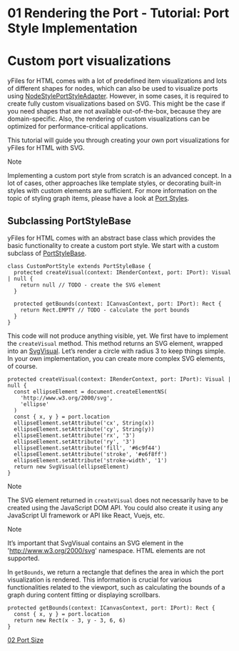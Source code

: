 <!--
 //////////////////////////////////////////////////////////////////////////////
 // @license
 // This file is part of yFiles for HTML 2.6.
 // Use is subject to license terms.
 //
 // Copyright (c) 2000-2023 by yWorks GmbH, Vor dem Kreuzberg 28,
 // 72070 Tuebingen, Germany. All rights reserved.
 //
 //////////////////////////////////////////////////////////////////////////////
-->
# 01 Rendering the Port - Tutorial: Port Style Implementation

# Custom port visualizations

yFiles for HTML comes with a lot of predefined item visualizations and lots of different shapes for nodes, which can also be used to visualize ports using [NodeStylePortStyleAdapter](https://docs.yworks.com/yfileshtml/#/api/NodeStylePortStyleAdapter). However, in some cases, it is required to create fully custom visualizations based on SVG. This might be the case if you need shapes that are not available out-of-the-box, because they are domain-specific. Also, the rendering of custom visualizations can be optimized for performance-critical applications.

This tutorial will guide you through creating your own port visualizations for yFiles for HTML with SVG.

Note

Implementing a custom port style from scratch is an advanced concept. In a lot of cases, other approaches like template styles, or decorating built-in styles with custom elements are sufficient. For more information on the topic of styling graph items, please have a look at [Port Styles](https://docs.yworks.com/yfileshtml/#/dguide/styles-port_styles).

## Subclassing PortStyleBase

yFiles for HTML comes with an abstract base class which provides the basic functionality to create a custom port style. We start with a custom subclass of [PortStyleBase](https://docs.yworks.com/yfileshtml/#/api/PortStyleBase).

```
class CustomPortStyle extends PortStyleBase {
  protected createVisual(context: IRenderContext, port: IPort): Visual | null {
    return null // TODO - create the SVG element
  }

  protected getBounds(context: ICanvasContext, port: IPort): Rect {
    return Rect.EMPTY // TODO - calculate the port bounds
  }
}
```

This code will not produce anything visible, yet. We first have to implement the `createVisual` method. This method returns an SVG element, wrapped into an [SvgVisual](https://docs.yworks.com/yfileshtml/#/api/SvgVisual). Let’s render a circle with radius 3 to keep things simple. In your own implementation, you can create more complex SVG elements, of course.

```
protected createVisual(context: IRenderContext, port: IPort): Visual | null {
  const ellipseElement = document.createElementNS(
    'http://www.w3.org/2000/svg',
    'ellipse'
  )
  const { x, y } = port.location
  ellipseElement.setAttribute('cx', String(x))
  ellipseElement.setAttribute('cy', String(y))
  ellipseElement.setAttribute('rx', '3')
  ellipseElement.setAttribute('ry', '3')
  ellipseElement.setAttribute('fill', '#6c9f44')
  ellipseElement.setAttribute('stroke', '#e6f8ff')
  ellipseElement.setAttribute('stroke-width', '1')
  return new SvgVisual(ellipseElement)
}
```

Note

The SVG element returned in `createVisual` does not necessarily have to be created using the JavaScript DOM API. You could also create it using any JavaScript UI framework or API like React, Vuejs, etc.

Note

It’s important that SvgVisual contains an SVG element in the 'http://www.w3.org/2000/svg' namespace. HTML elements are not supported.

In `getBounds`, we return a rectangle that defines the area in which the port visualization is rendered. This information is crucial for various functionalities related to the viewport, such as calculating the bounds of a graph during content fitting or displaying scrollbars.

```
protected getBounds(context: ICanvasContext, port: IPort): Rect {
  const { x, y } = port.location
  return new Rect(x - 3, y - 3, 6, 6)
}
```

[02 Port Size](../../tutorial-style-implementation-port/02-port-size/)
